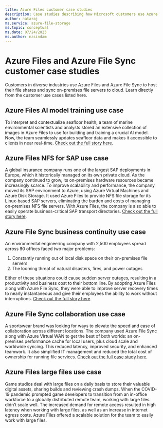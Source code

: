 ```yaml
---
title: Azure Files customer case studies
description: Case studies describing how Microsoft customers use Azure Files and Azure File Sync in different industries.
author: nataraj
ms.service: azure-file-storage
ms.topic: conceptual
ms.date: 07/24/2023
ms.author: nasindam
---
```


# Azure Files and Azure File Sync customer case studies

Customers in diverse industries use Azure Files and Azure File Sync to host their file shares and sync on-premises file servers to cloud. Learn directly from the customer use cases listed here.

## Azure Files AI model training use case

To interpret and contextualize seafloor health, a team of marine environmental scientists and analysts stored an extensive collection of images in Azure Files to use for building and training a crucial AI model. Now, the team seamlessly updates seafloor data and makes it accessible to clients in near real-time. [Check out the full story here](https://customers.microsoft.com/story/1653678788412771617-inspireenvironmental-sustainability-azure-en-us).

## Azure Files NFS for SAP use case

A global insurance company runs one of the largest SAP deployments in Europe, which it historically managed on its own private cloud. As the company continued to grow, its on-premises hardware resources became increasingly scarce. To improve scalability and performance, the company moved its SAP environment to Azure, using Azure Virtual Machines and Azure Disk Storage. It used Azure Files to provide NFS file storage for its Linux-based SAP servers, eliminating the burden and costs of managing on-premises NFS file servers. With Azure Files, the company is also able to easily operate business-critical SAP transport directories. [Check out the full story here](https://customers.microsoft.com/story/1557513300029587275-munichre-insurance-sap-on-azure).

## Azure File Sync business continuity use case

An environmental engineering company with 2,500 employees spread across 80 offices faced two major problems:
1. Constantly running out of local disk space on their on-premises file servers 
2. The looming threat of natural disasters, fires, and power outages

Either of these situations could cause sudden server outages, resulting in a productivity and business cost to their bottom line. By adopting Azure Files along with Azure File Sync, they were able to improve server recovery times to nearly instantaneous and give their employees the ability to work without interruptions. [Check out the full story here](https://customers.microsoft.com/story/1366262928243552238-kleinfelder-professional-services-infrastructure).

## Azure File Sync collaboration use case

A sportswear brand was looking for ways to elevate the speed and ease of collaboration across different locations. The company used Azure File Sync along with Azure Virtual WAN to get the best of both worlds: an on-premises performance cache for local users, plus cloud scale and worldwide syncing. This reduced latency, improved security, and enhanced teamwork. It also simplified IT management and reduced the total cost of ownership for running file services. [Check out the full case study here](https://customers.microsoft.com/story/1384243648504800717-puma-consumer-goods-azure-virtual-wan).

## Azure Files large files use case

 Game studios deal with large files on a daily basis to store their valuable digital assets, sharing builds and reviewing crash dumps. When the COVID-19 pandemic prompted game developers to transition from an in-office workforce to a globally distributed remote team, working with large files didn’t scale well. The increased demand for remote access resulted in high latency when working with large files, as well as an increase in internet egress costs. Azure Files offered a scalable solution for the team to easily work with large files.
